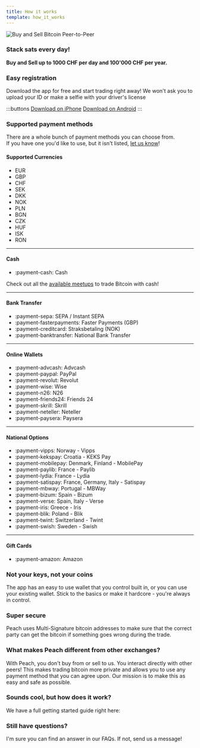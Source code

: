 ```yaml
---
title: How it works
template: how_it_works
---
```

<!--[teaser]-->
![Buy and Sell Bitcoin Peer-to-Peer](/img/how-it-works/buy-and-sell-bitcoin-peer-to-peer.png)

### Stack sats <span>every day</span>!

**Buy and Sell up to 1000 CHF per day and 100'000 CHF per year.**

<!--[easy_registration]-->
### Easy registration

Download the app for free and start trading right away! We won't ask you to upload your ID or make a selfie with your driver's license

:::buttons
[Download on iPhone]($iosUrl$)
[Download on Android]($androidUrl$)
:::

<!--[payment_methods]-->
### Supported payment methods

There are a whole bunch of payment methods you can choose from.<br>
If you have one you'd like to use, but it isn't listed, [let us know](mailto:$contactEmail$?subject=Payment%20method)!

#### Supported Currencies

- EUR
- GBP
- CHF
- SEK
- DKK
- NOK
- PLN
- BGN
- CZK
- HUF
- ISK
- RON

---

#### Cash

- :payment-cash: Cash

Check out all the [available meetups](/for-meetups/) to trade Bitcoin with cash!

---

#### Bank Transfer

- :payment-sepa: SEPA / Instant SEPA
- :payment-fasterpayments: Faster Payments (GBP)
- :payment-creditcard: Straksbetaling (NOK)
- :payment-banktransfer: National Bank Transfer

---

#### Online Wallets

- :payment-advcash: Advcash
- :payment-paypal: PayPal
- :payment-revolut: Revolut
- :payment-wise: Wise
- :payment-n26: N26
- :payment-friends24: Friends 24
- :payment-skrill: Skrill
- :payment-neteller: Neteller
- :payment-paysera: Paysera

---

#### National Options

- :payment-vipps: Norway - Vipps
- :payment-kekspay: Croatia - KEKS Pay
- :payment-mobilepay: Denmark, Finland - MobilePay
- :payment-paylib: France - Paylib
- :payment-lydia: France - Lydia
- :payment-satispay: France, Germany, Italy - Satispay
- :payment-mbway: Portugal - MBWay
- :payment-bizum: Spain - Bizum
- :payment-verse: Spain, Italy - Verse
- :payment-iris: Greece - Iris
- :payment-blik: Poland - Blik
- :payment-twint: Switzerland - Twint
- :payment-swish: Sweden - Swish

---

#### Gift Cards

- :payment-amazon: Amazon

<!--[self_custody]-->
### Not your keys, not your coins

The app has an easy to use wallet that you control built in, or you can use your existing wallet. Stick to the basics or make it hardcore - you're always in control.

<!--[security]-->
### Super secure

Peach uses Multi-Signature bitcoin addresses to make sure that the correct party can get the bitcoin if something goes wrong during the trade.

<!--[difference]-->
### What makes Peach different from other exchanges?

With Peach, you don't buy from or sell to us.
You interact directly with other peers!
This makes trading bitcoin more private and allows you to use any payment method that you can agree upon.
Our mission is to make this as easy and safe as possible.  

<!--[sounds_cool]-->
### Sounds cool, but how does it work?

We have a full getting started guide right here:

<!--[questions]-->
### Still have questions?

I'm sure you can find an answer in our FAQs.
If not, send us a message!

